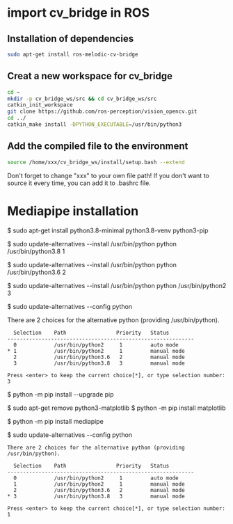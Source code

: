 # import cv_bridge in ROS
## Installation of dependencies
``` bash
sudo apt-get install ros-melodic-cv-bridge
```
## Creat a new workspace for cv_bridge
```bash
cd ~
mkdir -p cv_bridge_ws/src && cd cv_bridge_ws/src
catkin_init_workspace
git clone https://github.com/ros-perception/vision_opencv.git
cd ../
catkin_make install -DPYTHON_EXECUTABLE=/usr/bin/python3
```
## Add the compiled file to the environment
```bash
source /home/xxx/cv_bridge_ws/install/setup.bash --extend
```
Don't forget to change "xxx" to your own file path!
If you don't want to source it every time, you can add it to .bashrc file.


# Mediapipe installation
$ sudo apt-get install python3.8-minimal python3.8-venv python3-pip

$ sudo update-alternatives --install /usr/bin/python python /usr/bin/python3.8 1

$ sudo update-alternatives --install /usr/bin/python python /usr/bin/python3.6 2

$ sudo update-alternatives --install /usr/bin/python python /usr/bin/python2 3

$ sudo update-alternatives --config python

There are 2 choices for the alternative python (providing /usr/bin/python).

```
  Selection    Path                Priority   Status
------------------------------------------------------------
  0            /usr/bin/python2     1         auto mode
* 1            /usr/bin/python2     1         manual mode
  2            /usr/bin/python3.6   2         manual mode
  3            /usr/bin/python3.8   3         manual mode

Press <enter> to keep the current choice[*], or type selection number: 3
```

$ python -m pip install --upgrade pip

$ sudo apt-get remove python3-matplotlib
$ python -m pip install matplotlib

$ python -m pip install mediapipe

$ sudo update-alternatives --config python

```
There are 2 choices for the alternative python (providing /usr/bin/python).

  Selection    Path                Priority   Status
------------------------------------------------------------
  0            /usr/bin/python2     1         auto mode
  1            /usr/bin/python2     1         manual mode
  2            /usr/bin/python3.6   2         manual mode
* 3            /usr/bin/python3.8   3         manual mode

Press <enter> to keep the current choice[*], or type selection number: 1
```
